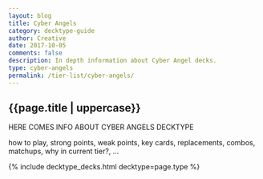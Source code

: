 ```yaml
---
layout: blog
title: Cyber Angels
category: decktype-guide
author: Creative
date: 2017-10-05
comments: false
description: In depth information about Cyber Angel decks.
type: cyber-angels
permalink: /tier-list/cyber-angels/ 
---
```


<div class="section">
    <h2>{{page.title | uppercase}}</h2>
    <p>HERE COMES INFO ABOUT CYBER ANGELS DECKTYPE</p>
    <p>how to play, strong points, weak points, key cards, replacements, combos, matchups, why in current tier?, ...</p>
</div>

{% include decktype_decks.html decktype=page.type %}